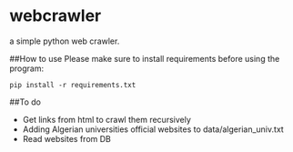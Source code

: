 webcrawler
==========
a simple python web crawler.

##How to use
Please make sure to install requirements before using the program:

```
pip install -r requirements.txt

```


##To do
* Get links from html to crawl them recursively
* Adding Algerian universities official websites to data/algerian_univ.txt
* Read websites from DB